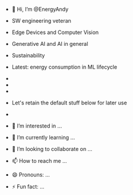 
- 👋 Hi, I’m @EnergyAndy
- SW engineering veteran
- Edge Devices and Computer Vision
- Generative AI and AI in general
- Sustainability
- Latest: energy consumption in ML lifecycle
- 
- 
- 

- Let's retain the default stuff below for later use
- 
- 👀 I’m interested in ...

- 🌱 I’m currently learning ...

- 💞️ I’m looking to collaborate on ...

- 📫 How to reach me ...

- 😄 Pronouns: ...

- ⚡ Fun fact: ...

<!---
EnergyAndy/EnergyAndy is a ✨ special ✨ repository because its `README.md` (this file) appears on your GitHub profile.
You can click the Preview link to take a look at your changes.
--->
